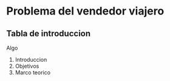 # Problema del vendedor viajero
## Tabla de introduccion

Algo

1. Introduccion
2. Objetivos
3. Marco teorico
